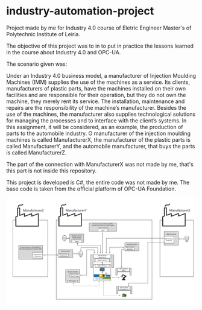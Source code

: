 # industry-automation-project

Project made by me for Industry 4.0 course of Eletric Engineer Master's of Polytechnic Institute of Leiria.

The objective of this project was to in to put in practice the lessons learned in the course about Industry 4.0
and OPC-UA.

The scenario given was:

Under an Industry 4.0 business model, a manufacturer of Injection Moulding Machines (IMM)
supplies the use of the machines as a service. Its clients, manufacturers of plastic parts, have the
machines installed on their own facilities and are responsible for their operation, but they do not own
the machine, they merely rent its service. The installation, maintenance and repairs are the
responsibility of the machine’s manufacturer.
Besides the use of the machines, the manufacturer also supplies technological solutions for
managing the processes and to interface with the client’s systems.
In this assignment, it will be considered, as an example, the production of parts to the automobile
industry. O manufacturer of the injection moulding machines is called ManufacturerX, the
manufacturer of the plastic parts is called ManufacturerY, and the automobile manufacturer, that
buys the parts is called ManufacturerZ. 

The part of the connection with ManufacturerX was not made by me, that's this part is not inside this repository.

This project is developed is C#, the entire code was not made by me. The base code is taken from the official 
platform of OPC-UA Foundation.

![Scenario Image](scenario.png)
